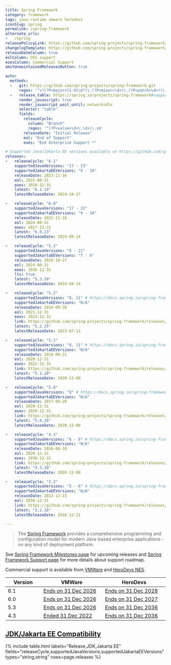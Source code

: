 ```yaml
---
title: Spring Framework
category: framework
tags: java-runtime vmware herodevs
iconSlug: spring
permalink: /spring-framework
alternate_urls:
-   /spring
releasePolicyLink: https://github.com/spring-projects/spring-framework/wiki/Spring-Framework-Versions
changelogTemplate: https://github.com/spring-projects/spring-framework/releases/tag/v__LATEST__
releaseDateColumn: true
eolColumn: OSS support
eoesColumn: Commercial Support
omitUnmaintainedReleasesButton: true

auto:
  methods:
  -   git: https://github.com/spring-projects/spring-framework.git
      regex: '^v?(?P<major>[1-9]\d*)\.(?P<minor>\d+)\.(?P<patch>\d+)(\.RELEASE)?$'
  -   release_table: https://spring.io/projects/spring-framework#support
      render_javascript: true
      render_javascript_wait_until: networkidle
      selector: "table"
      fields:
        releaseCycle:
          column: "Branch"
          regex: '^(?P<value>\d+\.\d+)\.x$'
        releaseDate: "Initial Release"
        eol: "End of Support"
        eoes: "End Enterprise Support *"

# Supported Java/Jakarta EE versions available on https://github.com/spring-projects/spring-framework/wiki/Spring-Framework-Versions#jdk-version-range.
releases:
-   releaseCycle: "6.1"
    supportedJavaVersions: "17 - 23"
    supportedJakartaEEVersions: "9 - 10"
    releaseDate: 2023-11-16
    eol: 2025-08-31
    eoes: 2028-12-31
    latest: "6.1.14"
    latestReleaseDate: 2024-10-17

-   releaseCycle: "6.0"
    supportedJavaVersions: "17 - 21"
    supportedJakartaEEVersions: "9 - 10"
    releaseDate: 2022-11-16
    eol: 2024-08-31
    eoes: 2027-12-31
    latest: "6.0.23"
    latestReleaseDate: 2024-08-14

-   releaseCycle: "5.3"
    supportedJavaVersions: "8 - 21"
    supportedJakartaEEVersions: "7 - 8"
    releaseDate: 2020-10-27
    eol: 2024-08-31
    eoes: 2036-12-31
    lts: true
    latest: "5.3.39"
    latestReleaseDate: 2024-08-14

-   releaseCycle: "5.2"
    supportedJavaVersions: "8, 11" # https://docs.spring.io/spring-framework/docs/5.2.22.RELEASE/spring-framework-reference/overview.html#overview
    supportedJakartaEEVersions: "N/A"
    releaseDate: 2019-09-30
    eol: 2021-12-31
    eoes: 2023-12-31
    link: https://github.com/spring-projects/spring-framework/releases/tag/v__LATEST__.RELEASE
    latest: "5.2.25"
    latestReleaseDate: 2023-07-13

-   releaseCycle: "5.1"
    supportedJavaVersions: "8, 11" # https://docs.spring.io/spring-framework/docs/5.1.20.RELEASE/spring-framework-reference/overview.html#overview
    supportedJakartaEEVersions: "N/A"
    releaseDate: 2018-09-21
    eol: 2020-12-31
    eoes: 2022-12-31
    link: https://github.com/spring-projects/spring-framework/releases/tag/v__LATEST__.RELEASE
    latest: "5.1.20"
    latestReleaseDate: 2020-12-09

-   releaseCycle: "5.0"
    supportedJavaVersions: "8" # https://docs.spring.io/spring-framework/docs/5.0.20.RELEASE/spring-framework-reference/overview.html#overview
    supportedJakartaEEVersions: "N/A"
    releaseDate: 2017-09-28
    eol: 2020-12-31
    eoes: 2020-12-31
    link: https://github.com/spring-projects/spring-framework/releases/tag/v__LATEST__.RELEASE
    latest: "5.0.20"
    latestReleaseDate: 2020-12-09

-   releaseCycle: "4.3"
    supportedJavaVersions: "6 - 8" # https://docs.spring.io/spring-framework/docs/4.3.30.RELEASE/spring-framework-reference/html/new-in-4.0.html#_java_8_as_well_as_6_and_7
    supportedJakartaEEVersions: "N/A"
    releaseDate: 2016-06-10
    eol: 2020-12-31
    eoes: 2036-12-31
    link: https://github.com/spring-projects/spring-framework/releases/tag/v__LATEST__.RELEASE
    latest: "4.3.30"
    latestReleaseDate: 2020-12-09

-   releaseCycle: "3.2"
    supportedJavaVersions: "5 - 6" # https://docs.spring.io/spring-framework/docs/3.2.18.RELEASE/spring-framework-reference/html/new-in-3.0.html#new-in-3.0
    supportedJakartaEEVersions: "N/A"
    releaseDate: 2012-12-13
    eol: 2016-12-31
    link: https://github.com/spring-projects/spring-framework/releases/tag/v__LATEST__.RELEASE
    latest: "3.2.18"
    latestReleaseDate: 2016-12-21

---
```


> The [Spring Framework](https://spring.io/projects/spring-framework) provides a comprehensive
> programming and configuration model for modern Java-based enterprise applications - on any kind of
> deployment platform.

See [Spring Framework Milestones page](https://github.com/spring-projects/spring-framework/milestones)
for upcoming releases and [Spring Framework Support page](https://spring.io/projects/spring-framework#support)
for more details about support roadmap.

Commercial support is available from
[VMWare](https://tanzu.vmware.com/content/blog/vmware-spring-runtime-extended-support) and [HeroDevs NES](https://www.herodevs.com/support/spring-nes).

<table class="lifecycle">
    <thead>
        <tr>
            <th style="width: 100pt;">Version</th>
            <th style="width: 220pt;">VMWare</th>
            <th style="width: 220pt;">HeroDevs</th>
        </tr>
    </thead>
    <tbody>
        <tr>
            <td>6.1</td>
            <td class="bg-green-000"><a href="https://blogs.vmware.com/tanzu">Ends on 31 Dec 2026</a></td>
            <td class="bg-green-000"><a href="https://www.herodevs.com/support/spring-nes">Ends on 31 Dec 2028</a></td>
        </tr>
        <tr>
            <td>6.0</td>
            <td class="bg-green-000"><a href="https://blogs.vmware.com/tanzu">Ends on 31 Dec 2026</a></td>
            <td class="bg-green-000"><a href="https://www.herodevs.com/support/spring-nes">Ends on 31 Dec 2027</a></td>
        </tr>
        <tr>
            <td>5.3</td>
            <td class="bg-green-000"><a href="https://blogs.vmware.com/tanzu">Ends on 31 Dec 2026</a></td>
            <td class="bg-green-000"><a href="https://www.herodevs.com/support/spring-nes">Ends on 31 Dec 2036</a></td>
        </tr>
        <tr>
            <td>4.3</td>
            <td class="bg-red-000"><a href="https://blogs.vmware.com/tanzu">Ended 31 Dec 2022</a></td>
            <td class="bg-green-000"><a href="https://www.herodevs.com/support/spring-nes">Ends on 31 Dec 2036</a></td>
        </tr>
    </tbody>
</table>

## [JDK/Jakarta EE Compatibility](https://github.com/spring-projects/spring-framework/wiki/Spring-Framework-Versions#jdk-version-range)

{% include table.html
  labels="Release,JDK,Jakarta EE"
  fields="releaseCycle,supportedJavaVersions,supportedJakartaEEVersions"
  types="string,string"
  rows=page.releases %}